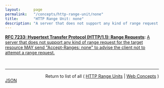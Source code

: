 ```yaml
---
layout:      page
permalink:   "/concepts/http-range-unit/none"
title:       "HTTP Range Unit: none"
description: "A server that does not support any kind of range request for the target resource MAY send \"Accept-Ranges: none\" to advise the client not to attempt a range request."
---
```


**[RFC 7233: Hypertext Transfer Protocol (HTTP/1.1): Range Requests](/specs/IETF/RFC/7233 "The Hypertext Transfer Protocol (HTTP) is an application-level protocol for distributed, collaborative, hypertext information systems. This document defines range requests and the rules for constructing and combining responses to those requests."):** [A server that does not support any kind of range request for the target resource MAY send "Accept-Ranges: none" to advise the client not to attempt a range request.](http://tools.ietf.org/html/rfc7233#section-2.3 "Read documentation for HTTP Range Unit &#34;none&#34;")

<br/>
<hr/>

<p style="float : left"><a href="./none.json" title="JSON representing this particular Web Concept value">JSON</a></p>
<p style="text-align: right">Return to list of all ( <a href="../http-range-units">HTTP Range Units</a> | <a href="../">Web Concepts</a> )</p>
